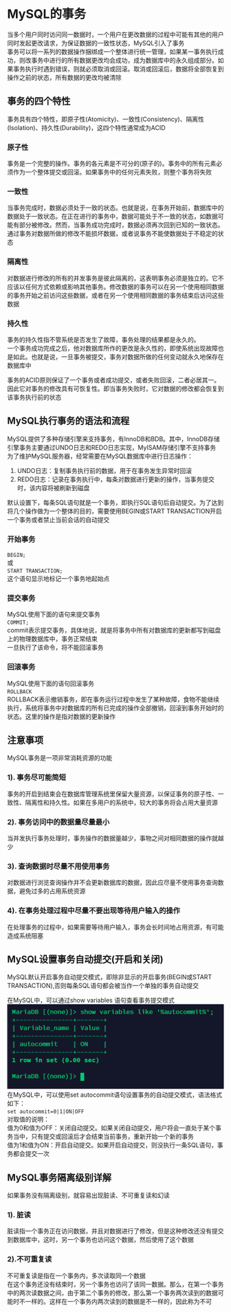 # MySQL的事务  
当多个用户同时访问同一数据时，一个用户在更改数据的过程中可能有其他的用户同时发起更改请求，为保证数据的一致性状态，MySQL引入了事务  
事务可以将一系列的数据操作捆绑成一个整体进行统一管理，如果某一事务执行成功，则改事务中进行的所有数据更改均会成功，成为数据库中的永久组成部分。如果事务执行时遇到错误，则就必须取消或回滚。取消或回滚后，数据将全部恢复到操作之前的状态，所有数据的更改均被清除  
## 事务的四个特性  
事务具有四个特性，即原子性(Atomicity)、一致性(Consistency)、隔离性(Isolation)、持久性(Durability)，这四个特性通常成为ACID  
### 原子性  
事务是一个完整的操作。事务的各元素是不可分的(原子的)。事务中的所有元素必须作为一个整体提交或回滚。如果事务中的任何元素失败，则整个事务将失败  
### 一致性  
当事务完成时，数据必须处于一致的状态。也就是说，在事务开始前，数据库中的数据处于一致状态。在正在进行的事务中，数据可能处于不一致的状态，如数据可能有部分被修改。然而，当事务成功完成时，数据必须再次回到已知的一致状态。通过事务对数据所做的修改不能损坏数据，或者说事务不能使数据处于不稳定的状态  
### 隔离性  
对数据进行修改的所有的并发事务是彼此隔离的，这表明事务必须是独立的。它不应该以任何方式依赖或影响其他事务。修改数据的事务可以在另一个使用相同数据的事务开始之前访问这些数据，或者在另一个使用相同数据的事务结束后访问这些数据  
### 持久性  
事务的持久性指不管系统是否发生了故障，事务处理的结果都是永久的。  
一个事务成功完成之后，他对数据库所作的更改是永久性的，即使系统出现故障也是如此。也就是说，一旦事务被提交，事务对数据所做的任何变动就永久地保存在数据库中  
  
事务的ACID原则保证了一个事务或者成功提交，或者失败回滚，二者必居其一。因此它对事务的修改具有可恢复性。即当事务失败时，它对数据的修改都会恢复到该事务执行前的状态  
## MySQL执行事务的语法和流程  
MySQL提供了多种存储引擎来支持事务，有InnoDB和BDB。其中，InnoDB存储引擎事务主要通过UNDO日志和REDO日志实现，MyISAM存储引擎不支持事务  
为了维护MySQL服务器，经常需要在MySQL数据库中进行日志操作：  
1. UNDO日志：复制事务执行前的数据，用于在事务发生异常时回滚  
2. REDO日志：记录在事务执行中，每条对数据进行更新的操作，当事务提交时，该内容将被刷新到磁盘  
  
默认设置下，每条SQL语句就是一个事务，即执行SQL语句后自动提交。为了达到将几个操作做为一个整体的目的，需要使用BEGIN或START TRANSACTION开启一个事务或者禁止当前会话的自动提交  
### 开始事务  
`BEGIN;`  
或  
`START TRANSACTION;`  
这个语句显示地标记一个事务地起始点  
### 提交事务  
MySQL使用下面的语句来提交事务  
`COMMIT;`  
commit表示提交事务，具体地说，就是将事务中所有对数据库的更新都写到磁盘上的物理数据库中，事务正常结束  
一旦执行了该命令，将不能回滚事务  
### 回滚事务  
MySQL使用下面的语句回滚事务  
`ROLLBACK`  
ROLLBACK表示撤销事务，即在事务运行过程中发生了某种故障，食物不能继续执行，系统将事务中对数据库的所有已完成的操作全部撤销，回滚到事务开始时的状态。这里的操作是指对数据的更新操作  
## 注意事项  
MySQL事务是一项非常消耗资源的功能  
### 1). 事务尽可能简短  
事务的开启到结束会在数据库管理系统里保留大量资源，以保证事务的原子性、一致性、隔离性和持久性。如果在多用户的系统中，较大的事务将会占用大量资源  
### 2). 事务访问中的数据量尽量最小  
当并发执行事务处理时，事务操作的数据量越少，事物之间对相同数据的操作就越少  
### 3). 查询数据时尽量不用使用事务  
对数据进行浏览查询操作并不会更新数据库的数据，因此应尽量不使用事务查询数据，避免过多的占用系统资源  
### 4). 在事务处理过程中尽量不要出现等待用户输入的操作  
在处理事务的过程中，如果需要等待用户输入，事务会长时间地占用资源，有可能造成系统阻塞  
## MySQL设置事务自动提交(开启和关闭)  
MySQL默认开启事务自动提交模式，即除非显示的开启事务(BEGIN或START TRANSACTION),否则每条SQL语句都会被当作一个单独的事务自动提交  
  
在MySQL中，可以通过show variables 语句查看事务提交模式  
![title](https://raw.githubusercontent.com/liujinxi931204/image/master/gitnote/2020/08/03/1596444835665-1596444835767.png)   
在MySQL中，可以使用set autocommit语句设置事务的自动提交模式，语法格式如下：  
`set autocommit=0|1|ON|OFF`  
对取值的说明：  
值为0和值为OFF：关闭自动提交。如果关闭自动提交，用户将会一直处于某个事务当中，只有提交或回滚后才会结束当前事务，重新开始一个新的事务  
值为1和值为ON：开启自动提交。如果开启自动提交，则没执行一条SQL语句，事务都会提交一次  
## MySQL事务隔离级别详解  
 
如果事务没有隔离级别，就容易出现脏读、不可重复读和幻读  
### 1). 脏读  
脏读指一个事务正在访问数据，并且对数据进行了修改，但是这种修改还没有提交到数据库中，这时，另一个事务也访问这个数据，然后使用了这个数据  

### 2).不可重复读  
不可重复读是指在一个事务内，多次读取同一个数据  
在这个事务还没有结束时，另一个事务也访问了该同一数据。那么，在第一个事务中的两次读数据之间，由于第二个事务的修改，那么第一个事务两次读到的数据可能时不一样的。这样在一个事务内两次读到的数据是不一样的，因此称为不可



 




